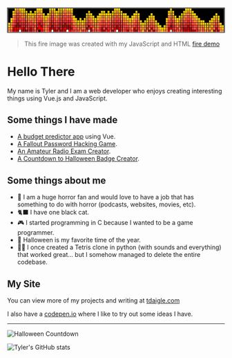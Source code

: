 ![fire header](fire-header.png)

> This fire image was created with my JavaScript and HTML [fire demo](https://github.com/tyler-daigle/fire-demo) 

# Hello There

My name is Tyler and I am a web developer who enjoys creating interesting
things using Vue.js and JavaScript.

## Some things I have made

  - [A budget predictor app](https://github.com/tyler-daigle/budget-predictor) using Vue.
  - [A Fallout Password Hacking Game](https://github.com/tyler-daigle/fallout-game).
  - [An Amateur Radio Exam Creator](https://github.com/tyler-daigle/ham-exam-fe).
  - [A Countdown to Halloween Badge Creator](https://github.com/tyler-daigle/halloween-countdown).

## Some things about me

  - 👻 I am a huge horror fan and would love to have a job that has something to do with horror (podcasts, websites, movies, etc).
  - 🐈‍⬛ I have one black cat.
  - 🎮 I started programming in C because I wanted to be a game programmer.
  - 🎃 Halloween is my favorite time of the year.
  - 🤦‍♂️ I once created a Tetris clone in python (with sounds and everything) that worked great... but I somehow managed to delete the entire codebase.

## My Site


You can view more of my projects and writing at [tdaigle.com](https://tdaigle.com)

I also have a [codepen.io](https://codepen.io/tdaigle) where I like to try out some ideas I have.

---

![Halloween Countdown](https://halloween-countdown.herokuapp.com/)

![Tyler's GitHub stats](https://github-readme-stats.vercel.app/api?username=tyler-daigle&theme=tokyonight)

<!--
**tyler-daigle/tyler-daigle** is a ✨ _special_ ✨ repository because its `README.md` (this file) appears on your GitHub profile.

Here are some ideas to get you started:

- 🔭 I’m currently working on ...
- 🌱 I’m currently learning ...
- 👯 I’m looking to collaborate on ...
- 🤔 I’m looking for help with ...
- 💬 Ask me about ...
- 📫 How to reach me: ...
- 😄 Pronouns: ...
- ⚡ Fun fact: ...
-->
